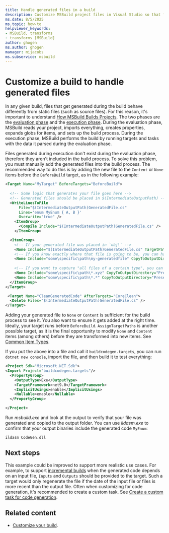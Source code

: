 ```yaml
---
title: Handle generated files in a build
description: Customize MSBuild project files in Visual Studio so that files generated during the build process are included in build output.
ms.date: 8/5/2025
ms.topic: how-to
helpviewer_keywords:
- MSBuild, transforms
- transforms [MSBuild]
author: ghogen
ms.author: ghogen
manager: mijacobs
ms.subservice: msbuild
---
```

# Customize a build to handle generated files

In any given build, files that get generated during the build behave differently from static files (such as source files). For this reason, it's important to understand [How MSBuild Builds Projects](build-process-overview.md). The two phases are the [evaluation phase](build-process-overview.md#evaluation-phase) and the [execution phase](build-process-overview.md#execution-phase). During the evaluation phase, MSBuild reads your project, imports everything, creates properties, expands globs for items, and sets up the build process. During the execution phase, MSBuild performs the build by running targets and tasks with the data it parsed during the evaluation phase.

Files generated during execution don't exist during the evaluation phase, therefore they aren't included in the build process. To solve this problem, you must manually add the generated files into the build process. The recommended way to do this is by adding the new file to the `Content` or `None` items before the `BeforeBuild` target, as in the following example:

```xml
<Target Name="MyTarget" BeforeTargets="BeforeBuild">
  
  <!-- Some logic that generates your file goes here -->
  <!-- Generated files should be placed in $(IntermediateOutputPath) -->
  <WriteLinesToFile
      File="$(IntermediateOutputPath)GeneratedFile.cs"
      Lines='enum MyEnum { A, B }'
      Overwrite="true" />
    <ItemGroup>
      <Compile Include="$(IntermediateOutputPath)GeneratedFile.cs" />
    </ItemGroup>

  <ItemGroup>
    <!-- If your generated file was placed in `obj\` -->
    <None Include="$(IntermediateOutputPath)GeneratedFile.cs" TargetPath="GeneratedFile.cs" CopyToOutputDirectory="PreserveNewest"/>
    <!-- If you know exactly where that file is going to be, you can hard code the path. -->
    <None Include="some\specific\path\my-generatedfile" CopyToOutputDirectory="PreserveNewest"/>
    
    <!-- If you want to capture "all files of a certain type", you can glob like so. -->
    <None Include="some\specific\path\*.xyz" CopyToOutputDirectory="PreserveNewest"/>
    <None Include="some\specific\path\*.*" CopyToOutputDirectory="PreserveNewest"/>
  </ItemGroup>
</Target>

 <Target Name="CleanGeneratedCode" AfterTargets="CoreClean">
  <Delete Files="$(IntermediateOutputPath)GeneratedFile.cs" />
</Target>
```

Adding your generated file to `None` or `Content` is sufficient for the build process to see it. You also want to ensure it gets added at the right time. Ideally, your target runs before `BeforeBuild`. `AssignTargetPaths` is another possible target, as it is the final opportunity to modify `None` and `Content` items (among others) before they are transformed into new items. See [Common Item Types](common-msbuild-project-items.md).

If you put the above into a file and call it `buildcodegen.targets`, you can run `dotnet new console`, import the file, and then build it to test everything:

```xml
<Project Sdk="Microsoft.NET.Sdk">
<Import Project="buildcodegen.targets"/>
  <PropertyGroup>
    <OutputType>Exe</OutputType>
    <TargetFramework>net9.0</TargetFramework>
    <ImplicitUsings>enable</ImplicitUsings>
    <Nullable>enable</Nullable>
  </PropertyGroup>

</Project>
```

Run *msbuild.exe* and look at the output to verify that your file was generated and copied to the output folder. You can use *ildasm.exe* to confirm that your output binaries include the generated code `MyEnum`:

`ildasm CodeGen.dll`

## Next steps

This example could be improved to support more realistic use cases. For example, to support [incremental builds](./incremental-builds.md) when the generated code depends on an input file, `Inputs` and `Outputs` should be provided to the target. Such a target would only regenerate the file if the date of the input file or files is more recent than the output file. Often when customizing for code generation, it's recommended to create a custom task. See [Create a custom task for code generation](./tutorial-custom-task-code-generation.md).

## Related content

- [Customize your build](customize-your-build.md).
